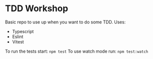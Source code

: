 # TDD Workshop

Basic repo to use up when you want to do some TDD.
Uses:

- Typescript
- Eslint
- Vitest

To run the tests start:
`npm test`
To use watch mode run:
`npm test:watch`
